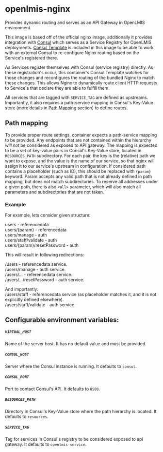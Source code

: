 # openlmis-nginx
Provides dynamic routing and serves as an API Gateway in OpenLMIS environment.

This image is based off of the official nginx image, additionally it provides integration with [Consul](https://www.consul.io/) which serves as a Service Registry for OpenLMIS deployments. [Consul Template](https://github.com/hashicorp/consul-template) is included in this image to be able to work with an external Consul to re-configure Nginx routing based on the Service's registered there.

As Services register themselves with Consul (service registry) directly.  As these registration's occur, this container's Consul Template watches for those changes and reconfigures the routing of the bundled Nginx to match these changes.  This allows Nginx to dynamically route client HTTP requests to Service's that declare they are able to fulfill them.

All services that are tagged with `SERVICE_TAG` are defined as upstreams. Importantly, it also requires a path-service mapping in Consul's Key-Value store (more details in [Path Mapping](#path-mapping) section) to define routes.

## Path mapping
To provide proper route settings, container expects a path-service mapping to be provided. Any endpoints that are not contained within the hierarchy _will not_ be considered as exposed to API gateway. The mapping is expected to be a set of key-value pairs in Consul's Key-Value store, located in `RESOURCES_PATH` subdirectory. For each pair, the key is the (relative) path we want to expose, and the value is the name of our service, so that nginx will assign it to our service's upstream in configuration. If considered path contains a placeholder (such as ID), this should be replaced with `{param}` keyword. Param accepts any valid path that is not already defined in path mapping, but does not match subdirectories. To reserve all addresses under a given path, there is also `<all>` parameter, which will also match all parameters and subdirectories that are not taken.

### Example
For example, lets consider given structure:

users - referencedata  
users/{param} - referencedata  
users/manage - auth  
users/staff/validate - auth  
users/{param}/resetPassword - auth

This will result in following redirections:

/users - referencedata service.  
/users/manage - auth service.  
/users/... - referencedata service.  
/users/.../resetPassword - auth service.  

And importantly:  
/users/staff - referencedata service (as placeholder matches it, and it is not explicitly defined elsewhere).  
/users/staff/validate - auth service.  

## Configurable environment variables:
##### `VIRTUAL_HOST`
Name of the server host. It has no default value and must be provided.

##### `CONSUL_HOST`
Server where the Consul instance is running. It defaults to `consul`.

##### `CONSUL_PORT`
Port to contact Consul's API. It defaults to `8500`.

##### `RESOURCES_PATH`
Directory in Consul's Key-Value store where the path hierarchy is located. It defaults to `resources`.

##### `SERVICE_TAG`
Tag for services in Consul's registry to be considered exposed to api gateway. It defaults to `openlmis-service`.

